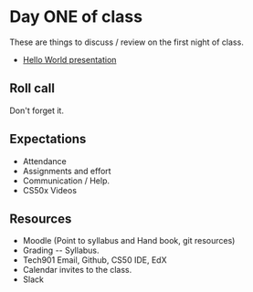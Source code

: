 # Day ONE of class

These are things to discuss / review on the first night of class.

- [Hello World presentation](https://docs.google.com/presentation/d/13mFT59E6FLPjrw9f60vJ8irJuHIdiSgk8OpodLppaR8/edit?usp=sharing)

## Roll call

Don't forget it.


## Expectations

- Attendance
- Assignments and effort
- Communication / Help.
- CS50x Videos

## Resources

- Moodle (Point to syllabus and Hand book, git resources)
- Grading -- Syllabus.
- Tech901 Email, Github, CS50 IDE, EdX
- Calendar invites to the class.
- Slack

